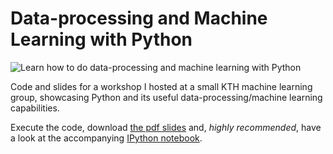 # Data-processing and Machine Learning with Python

![Learn how to do data-processing and machine learning with Python](https://github.com/halflings/python-data-workshop/blob/master/data-cloud.png)

Code and slides for a workshop I hosted at a small KTH machine learning group, showcasing Python and its useful data-processing/machine learning capabilities.

Execute the code, download [the pdf slides](https://github.com/halflings/python-data-workshop/blob/master/pydata_slides.pdf) and, *highly recommended*, have a look at the accompanying [IPython notebook](http://nbviewer.ipython.org/github/halflings/python-data-workshop/blob/master/data-workshop-notebook.ipynb).
